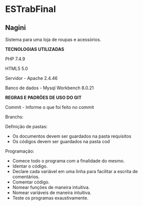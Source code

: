 # ESTrabFinal

## Nagini

Sistema para uma loja de roupas e acessórios.

**TECNOLOGIAS UTILIZADAS**

PHP 7.4.9

HTML5 5.0

Servidor - Apache 2.4.46

Banco de dados - Mysql Workbench 8.0.21


**REGRAS E PADRÕES DE USO DO GIT**

Commit - Informe o que foi feito no commit

Branchs:

Definição de pastas:
- Os documentos devem ser guardados na pasta requisitos
- Os códigos devem ser guardados na pasta cod

Programação: 
- Comece todo o programa com a finalidade do mesmo.
- Identar o código.
- Declare cada variável em uma linha para facilitar a escrita de comentários.
- Comentar código.
- Nomear funções de maneira intuitiva.
- Nomear variáveis de maneira intuitiva.
- Teste os programas exaustivamente.
